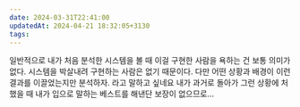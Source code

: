 ```yaml
---
date: 2024-03-31T22:41:00
updatedAt: 2024-04-21 18:32:05+3130
tags: 
---
```

일반적으로 내가 처음 분석한 시스템을 볼 때
이걸 구현한 사람을 욕하는 건 보통 의미가 없다. 시스템을 박살내려 구현하는 사람은 없기 때문이다.
다만 어떤 상황과 배경이 이런 결과를 이끌었는지만 분석하자. 라고 말하고 싶네요
내가 과거로 돌아가 그런 상황에 처했을 때 내가 입으로 말하는 베스트를 해낸단 보장이 없으므로...
